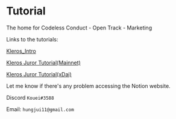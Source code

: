 # Tutorial

The home for Codeless Conduct - Open Track - Marketing

Links to the tutorials:

[Kleros_Intro](https://codelesss.notion.site/What-is-Kleros-5e0a6fcb4d2f445d9e4aa71ae521f606)

[Kleros Juror Tutorial(Mainnet)](https://www.notion.so/codelesss/Kleros-Juror-Tutorial-Mainnet-2b4f49165ff642bab377c37b7051a943)

[Kleros Juror Tutorial(xDai)](https://www.notion.so/codelesss/Kleros-Juror-Tutorial-Gnosis-xDAI-0486388183814359a06ba1639d0ae9e2)

Let me know if there's any problem accessing the Notion website.

Discord `Kouei#3588`

Email: `hungjui11@gmail.com`
